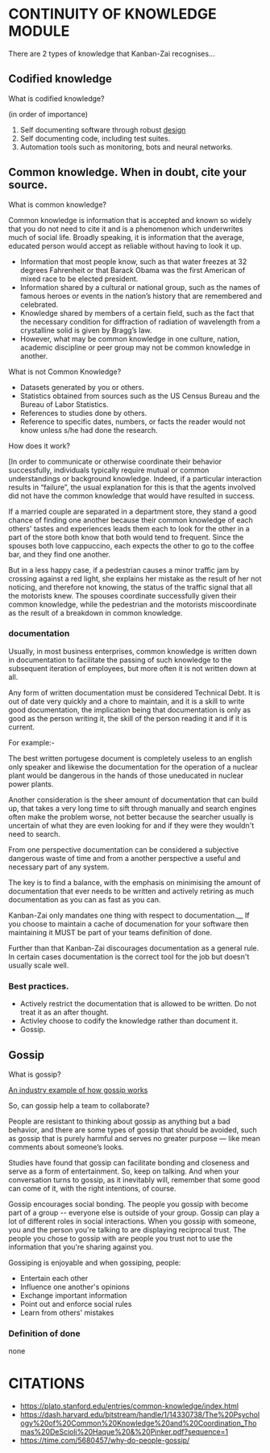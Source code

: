 # CONTINUITY OF KNOWLEDGE MODULE

There are 2 types of knowledge that Kanban-Zai recognises...

## Codified knowledge

What is codified knowledge?

(in order of importance)
1. Self documenting software through robust [design](https://uxplanet.org/ux-vs-ui-vs-ia-vs-ixd-4-confusing-digital-design-terms-defined-1ae2f82418c7])
2. Self documenting code, including test suites.
3. Automation tools such as monitoring, bots and neural networks. 


## Common knowledge. When in doubt, cite your source.

What is common knowledge?

Common knowledge is information that is accepted and known so widely that you do not need to cite it and is a phenomenon
which underwrites much of social life.  Broadly speaking, it is information that the average, educated person would 
accept as reliable without having to look it up. 

* Information that most people know, such as that water freezes at 32 degrees Fahrenheit or that Barack Obama was the 
first American of mixed race to be elected president.
* Information shared by a cultural or national group, such as the names of famous heroes or events in the nation’s 
history that are remembered and celebrated.
* Knowledge shared by members of a certain field, such as the fact that the necessary condition for diffraction of 
radiation of wavelength from a crystalline solid is given by Bragg’s law.
* However, what may be common knowledge in one culture, nation, academic discipline or peer group may not be common 
knowledge in another.

What is not Common Knowledge?

* Datasets generated by you or others.
* Statistics obtained from sources such as the US Census Bureau and the Bureau of Labor Statistics.
* References to studies done by others.
* Reference to specific dates, numbers, or facts the reader would not know unless s/he had done the research.

How does it work? 

[In order to communicate or otherwise coordinate their behavior successfully, individuals typically require mutual or 
common understandings or background knowledge. Indeed, if a particular interaction results in “failure”, the usual 
explanation for this is that the agents involved did not have the common knowledge that would have resulted in success. 

If a married couple are separated in a department store, they stand a good chance of finding one another because their 
common knowledge of each others' tastes and experiences leads them each to look for the other in a part of the store 
both know that both would tend to frequent. Since the spouses both love cappuccino, each expects the other to go to the 
coffee bar, and they find one another. 

But in a less happy case, if a pedestrian causes a minor traffic jam by crossing against a red light, she explains her 
mistake as the result of her not noticing, and therefore not knowing, the status of the traffic signal that all the 
motorists knew. The spouses coordinate successfully given their common knowledge, while the pedestrian and the motorists
miscoordinate as the result of a breakdown in common knowledge.

### documentation

Usually, in most business enterprises, common knowledge is written down in documentation to facilitate the passing of
such knowledge to the subsequent iteration of employees, but more often it is not written down at all.

Any form of written documentation must be considered Technical Debt.  It is out of date very quickly and a chore to 
maintain, and it is a skill to write good documentation, the implication being that documentation is only as good as
the person writing it, the skill of the person reading it and if it is current.  

For example:-
 
The best written portugese document is completely useless to an english only speaker and likewise the documentation 
for the operation of a nuclear plant would be dangerous in the hands of those uneducated in nuclear power plants.

Another consideration is the sheer amount of documentation that can build up, that takes a very long time to sift
through manually and search engines often make the problem worse, not better because the searcher usually is
uncertain of what they are even looking for and if they were they wouldn't need to search.

From one perspective documentation can be considered a subjective dangerous waste of time and from a another perspective 
a useful and necessary part of any system.

The key is to find a balance, with the emphasis on minimising the amount of documentation that ever needs to be written
and actively retiring as much documentation as you can as fast as you can.

Kanban-Zai only mandates one thing with respect to documentation.__  If you choose to maintain a cache of documenation
for your software then maintaining it MUST be part of your teams definition of done.

Further than that Kanban-Zai discourages documentation as a general rule.  In certain cases documentation is the 
correct tool for the job but doesn't usually scale well.

### Best practices.

* Actively restrict the documentation that is allowed to be written.  Do not treat it as an after thought.
* Activley choose to codify the knowledge rather than document it.
* Gossip.


## Gossip

What is gossip?

[An industry example of how gossip works](https://ux.stackexchange.com/questions/55426/how-does-something-become-common-knowledge)

So, can gossip help a team to collaborate?

People are resistant to thinking about gossip as anything but a bad behavior, and there are some types of gossip that 
should be avoided, such as gossip that is purely harmful and serves no greater purpose — like mean comments about 
someone’s looks.

Studies have found that gossip can facilitate bonding and closeness and serve as a form of entertainment.  So, keep on 
talking. And when your conversation turns to gossip, as it inevitably will, remember that some good can come of it, 
with the right intentions, of course.

Gossip encourages social bonding. The people you gossip with become part of a group -- everyone else is outside of your 
group.  Gossip can play a lot of different roles in social interactions. When you gossip with someone, you and the 
person you're talking to are displaying reciprocal trust. The people you chose to gossip with are people you trust not 
to use the information that you're sharing against you.

Gossiping is enjoyable and when gossiping, people:

* Entertain each other
* Influence one another's opinions
* Exchange important information
* Point out and enforce social rules
* Learn from others' mistakes

### Definition of done
none

# CITATIONS

* https://plato.stanford.edu/entries/common-knowledge/index.html
* https://dash.harvard.edu/bitstream/handle/1/14330738/The%20Psychology%20of%20Common%20Knowledge%20and%20Coordination_Thomas%20DeScioli%20Haque%20&%20Pinker.pdf?sequence=1
* https://time.com/5680457/why-do-people-gossip/
